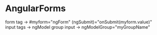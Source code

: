 # AngularForms

form tag -> #myform="ngForm"  (ngSubmit)="onSubmit(myform.value)"
input tags -> ngModel 
group input -> ngModelGroup="myGroupName"

